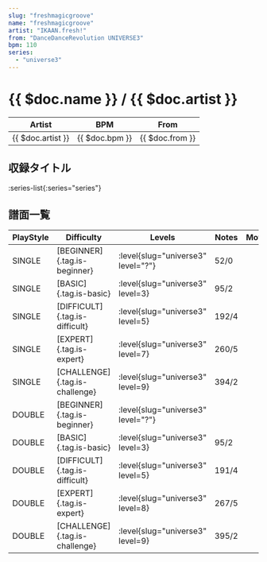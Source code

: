 ```yaml
---
slug: "freshmagicgroove"
name: "freshmagicgroove"
artist: "IKAAN.fresh!"
from: "DanceDanceRevolution UNIVERSE3"
bpm: 110
series:
  - "universe3"
---
```


# {{ $doc.name }} / {{ $doc.artist }}

|Artist|BPM|From|
|------|---|----|
|{{ $doc.artist }}|{{ $doc.bpm }}|{{ $doc.from }}|

## 収録タイトル

:series-list{:series="series"}

## 譜面一覧

|PlayStyle|Difficulty|Levels|Notes|Movie|
|---------|----------|------|-----|-----|
|SINGLE|[BEGINNER]{.tag.is-beginner}|<div class="field is-grouped is-grouped-multiline"> :level{slug="universe3" level="?"}</div>|52/0||
|SINGLE|[BASIC]{.tag.is-basic}|<div class="field is-grouped is-grouped-multiline"> :level{slug="universe3" level=3}</div>|95/2||
|SINGLE|[DIFFICULT]{.tag.is-difficult}|<div class="field is-grouped is-grouped-multiline"> :level{slug="universe3" level=5}</div>|192/4||
|SINGLE|[EXPERT]{.tag.is-expert}|<div class="field is-grouped is-grouped-multiline"> :level{slug="universe3" level=7}</div>|260/5||
|SINGLE|[CHALLENGE]{.tag.is-challenge}|<div class="field is-grouped is-grouped-multiline"> :level{slug="universe3" level=9}</div>|394/2||
|DOUBLE|[BEGINNER]{.tag.is-beginner}|<div class="field is-grouped is-grouped-multiline"> :level{slug="universe3" level="?"}</div>|||
|DOUBLE|[BASIC]{.tag.is-basic}|<div class="field is-grouped is-grouped-multiline"> :level{slug="universe3" level=3}</div>|95/2||
|DOUBLE|[DIFFICULT]{.tag.is-difficult}|<div class="field is-grouped is-grouped-multiline"> :level{slug="universe3" level=5}</div>|191/4||
|DOUBLE|[EXPERT]{.tag.is-expert}|<div class="field is-grouped is-grouped-multiline"> :level{slug="universe3" level=8}</div>|267/5||
|DOUBLE|[CHALLENGE]{.tag.is-challenge}|<div class="field is-grouped is-grouped-multiline"> :level{slug="universe3" level=9}</div>|395/2||

